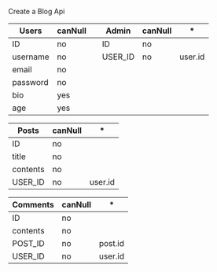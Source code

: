
Create a Blog Api

| Users       | canNull |    | Admin       | canNull | *           |
| ---         | ---     |--- | ---         | ---     | ---         |
| ID          | no      |    | ID          | no      |             |
| username    | no      |    | USER_ID     | no      | user.id     |
| email       | no      |
| password    | no      |
| bio         | yes     |
| age         | yes     |

| Posts       | canNull   | * 
| ---         | ---       | ---
| ID          | no        |
| title       | no        |
| contents    | no        |
| USER_ID     | no        |  user.id

| Comments    | canNull   | * 
| ---         | ---       | ---
| ID          | no        |
| contents    | no        |
| POST_ID     | no        |  post.id
| USER_ID     | no        |  user.id